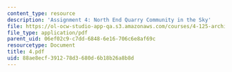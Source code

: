 ```yaml
---
content_type: resource
description: 'Assignment 4: North End Quarry Community in the Sky'
file: https://ol-ocw-studio-app-qa.s3.amazonaws.com/courses/4-125-architecture-studio-building-in-landscapes-fall-2002/88ae8ecf391278d3680d6b18b26a8b8d_4.pdf
file_type: application/pdf
parent_uid: 06ef02c9-c7dd-6848-6e16-706c6e8af69c
resourcetype: Document
title: 4.pdf
uid: 88ae8ecf-3912-78d3-680d-6b18b26a8b8d
---
```

